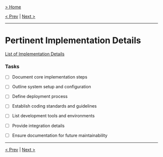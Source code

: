 [> Home](../readme.md)

[< Prev](../7.ADRs/readme)  |  [Next >](../9.Conclusion/readme)

---

# Pertinent Implementation Details

[List of Implementation Details](#implementation-details)

### **Tasks**
* [ ] Document core implementation steps
* [ ] Outline system setup and configuration
* [ ] Define deployment process
* [ ] Establish coding standards and guidelines
* [ ] List development tools and environments
* [ ] Provide integration details
* [ ] Ensure documentation for future maintainability


---

[< Prev](../7.ADRs/readme)  |  [Next >](../9.Conclusion/readme)
